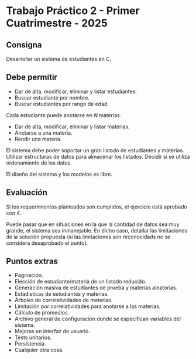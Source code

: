 # Trabajo Práctico 2 - Primer Cuatrimestre - 2025

## Consigna

Desarrollar un sistema de estudiantes en C.

## Debe permitir

- Dar de alta, modificar, eliminar y listar estudiantes.
- Buscar estudiante por nombre.
- Buscar estudiantes por rango de edad.

Cada estudiante puede anotarse en _N_ materias.

- Dar de alta, modificar, eliminar y listar materias.
- Anotarse a una materia.
- Rendir una materia.

El sistema debe poder soportar un gran listado de estudiantes y materias. Utilizar estructuras de datos para almacenar los listados. Decidir si se utiliza ordenamiento de los datos.

El diseño del sistema y los modelos es libre.

## Evaluación

Si los requerimientos planteados son cumplidos, el ejercicio está aprobado con 4.

Puede pasar que en situaciones en la que la cantidad de datos sea muy grande, el sistema sea inmanejable. En dicho caso, detallar las limitaciones de la solución propuesta (si las limitaciones son reconocidads no se considera desaprobado el punto).

## Puntos extras

- Paginación.
- Elección de estudiante/materia de un listado reducido.
- Generación masiva de estudiantes de prueba y materias aleatorias.
- Estadísticas de estudiantes y materias.
- Árboles de correlatividades de materias.
- Limitación por correlatividades para anotarse a las materias.
- Cálculo de promedios.
- Archivo general de configuración donde se especifican variables del sistema.
- Mejoras en interfaz de usuario.
- Tests unitarios.
- Persistencia.
- Cualquier otra cosa.
